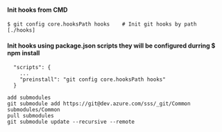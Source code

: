 
#### Init hooks from CMD
```
$ git config core.hooksPath hooks    # Init git hooks by path [./hooks]
```

#### Init hooks using package.json scripts they will be configured durring $ npm install

```
  "scripts": {
    ...
    "preinstall": "git config core.hooksPath hooks"
  }
```


```
add submodules
git submodule add https://git@dev.azure.com/sss/_git/Common submodules/Common
pull submodules
git submodule update --recursive --remote
```
